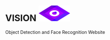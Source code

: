 # VISION    <img src="https://github.com/Rohan-Redd/Vision/blob/main/Static/img/fav.png" width="100" height="50">
Object Detection and Face Recognition Website
